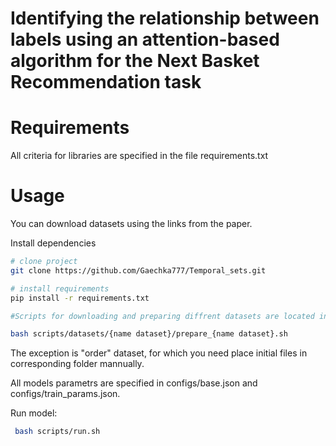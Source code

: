 ﻿# Identifying the relationship between labels using an attention-based algorithm for the Next Basket Recommendation task


# Requirements
All criteria for libraries are specified in the file requirements.txt

# Usage
You can download datasets using the links from the paper.

Install dependencies

```bash
# clone project
git clone https://github.com/Gaechka777/Temporal_sets.git

# install requirements
pip install -r requirements.txt

#Scripts for downloading and preparing diffrent datasets are located in scripts/datasets/. In this code work for Data below.

bash scripts/datasets/{name dataset}/prepare_{name dataset}.sh
```
The exception is "order" dataset, for which you need place initial files in corresponding folder mannually.

All models parametrs are specified in configs/base.json and configs/train_params.json.

Run model:
```bash
 bash scripts/run.sh
```
